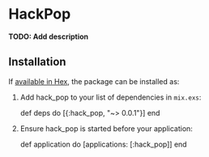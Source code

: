 # HackPop

**TODO: Add description**

## Installation

If [available in Hex](https://hex.pm/docs/publish), the package can be installed as:

  1. Add hack_pop to your list of dependencies in `mix.exs`:

        def deps do
          [{:hack_pop, "~> 0.0.1"}]
        end

  2. Ensure hack_pop is started before your application:

        def application do
          [applications: [:hack_pop]]
        end

